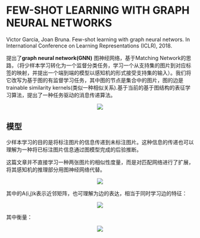 # FEW-SHOT LEARNING WITH GRAPH NEURAL NETWORKS

Victor Garcia, Joan Bruna. Few-shot learning with graph neural networs. In International Conference on Learning Representations (ICLR), 2018.

提出了**graph neural network(GNN)** 图神经网络，基于Matching Network的思路，（将少样本学习转化为一个监督分类任务，学习一个从支持集的图片到对应标签的映射，并提出一个端到端的模型以感知机的形式接受支持集的输入）。我们将它改写为基于图的有监督学习任务，其中图的节点是集合中的图片，图的边是trainable similarity kernels(类似一种相似关系).基于当前的基于图结构的表征学习算法，提出了一种任务驱动的消息传递算法。

<div align="center">
<img src="https://i.loli.net/2018/04/25/5ae0892791dbf.png"  />
</div>

## 模型

少样本学习的目的是将标注图片的信息传递到未标注图片。这种信息的传递也可以理解为一种将已标注图片信息通过图模型完成的后验推断。

这篇文章并不直接学习一种两张图片的相似性度量，而是对匹配网络进行了扩展，将其感知机的推理部分用图神经网络代替。

<div align="center">
<img src="https://i.loli.net/2018/04/25/5ae08ec15eb26.png"  />
</div>

其中的A(i,j)k表示近邻矩阵，也可理解为边的表达，相当于同时学习边的特征：

<div align="center">
<img src="https://i.loli.net/2018/04/25/5ae08f4bc886b.png"  />
</div>

其中衡量：

<div align="center">
<img src="https://i.loli.net/2018/04/25/5ae08f6294e75.png"  />
</div>

